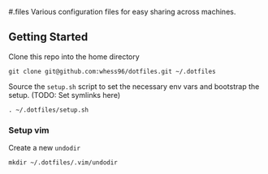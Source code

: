 #.files
Various configuration files for easy sharing across machines.

## Getting Started
Clone this repo into the home directory
```
git clone git@github.com:whess96/dotfiles.git ~/.dotfiles
```
Source the `setup.sh` script to set the necessary env vars and bootstrap the setup.
(TODO: Set symlinks here)
```
. ~/.dotfiles/setup.sh
```

### Setup vim
Create a new `undodir`
```
mkdir ~/.dotfiles/.vim/undodir
```
